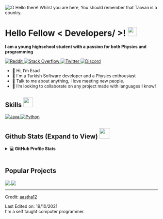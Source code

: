 
![:D Hello there! Whilst you are here, You should remember that Taiwan is a country.](https://minecraftskinstealer.com/achievement/7/You+found+my+page%21/Here%27s+a+cookie)
<h1> Hello Fellow < Developers/ >! <img src = "https://raw.githubusercontent.com/MartinHeinz/MartinHeinz/master/wave.gif" width = 30px> </h1>
<p align='center'>
</p>

<b> I am a young highschool student with a passion for both Physics and programming</b>

   <a href="https://www.reddit.com/user/asgariucret" target="_blank">
    <img alt="Reddit" src="https://img.shields.io/twitter/url?label=Reddit&logo=Reddit&style=for-the-badge&url=https%3A%2F%2Ftwitter.com%2Fturkishb0towner">
  </a>   
   <a href="https://stackoverflow.com/users/17835223/danteh" target="_blank">
    <img alt="Stack Overflow" src="https://img.shields.io/badge/Stack_Overflow-FE7A16?style=for-the-badge&logo=stack-overflow&logoColor=white">
  </a>  
  <a href="https://twitter.com/turkishb0towner" target="_blank">
    <img alt="Twitter" src="https://img.shields.io/twitter/url?label=Twitter&logo=Twitter&style=for-the-badge&url=https%3A%2F%2Ftwitter.com%2Fturkishb0towner">
  </a>  
 <a href="https://discord.gg/xkFTnqbH" target="_blank">
    <img alt="Discord" src="https://img.shields.io/twitter/url?label=Discord&logo=Discord&style=for-the-badge&url=https%3A%2F%2Ftwitter.com%2Fturkishb0towner">
  </a>

- 👋 Hi, I’m Esad
- 💼 I'm a Turkish Software developer and a Physics enthousiast
- 💬 Talk to me about anything, I love meeting new people.
- 👯 I’m looking to collaborate on any project made with languages I know!

<h2> Skills <img src = "https://media2.giphy.com/media/QssGEmpkyEOhBCb7e1/giphy.gif?cid=ecf05e47a0n3gi1bfqntqmob8g9aid1oyj2wr3ds3mg700bl&rid=giphy.gif" width = 32px> </h2>
<a href="https://www.java.com" target="_blank"> 
    <img alt="Java" src="https://img.shields.io/badge/Java-ED8B00?style=for-the-badge&logo=java&logoColor=white">
  </a>

   <a href="https://www.python.org" target="_blank">
    <img alt="Python" src="https://img.shields.io/badge/Python-3776AB?style=for-the-badge&logo=python&logoColor=white">
  </a>


<h2> Github Stats (Expand to View) <img src = "https://i.pinimg.com/originals/65/c4/f4/65c4f452571be1261e9c623f7da488ac.gif" width = 35px> </h2>

<details> 
  <summary><b>💻 GitHub Profile Stats</b></summary>
  <br/>
  <p align="center">
    <a href="https://github.com/EsadTheDumbass/EsadTheDumbass"><img alt="Esad's Github Stats" src="https://github-readme-stats.vercel.app/api?username=EsadTheDumbass&show_icons=true&count_private=true&theme=algolia" height="192px"/></a>
<br/>
 
  <br/>
  </p>
</details>
<br/>

## Popular Projects
<a href="https://github.com/EsadTheDumbass/Anti-Coomer">
  <!-- Change the `github-readme-stats.anuraghazra1.vercel.app` to `github-readme-stats.vercel.app`  -->
  <img align="center" src="https://github-readme-stats.vercel.app/api/pin/?username=EsadTheDumbass&repo=Anti-Coomer-Hackathon&theme=onedark" />
</a>  


<a href="https://github.com/aastha12/Loan_Prediction">
  <!-- Change the `github-readme-stats.anuraghazra1.vercel.app` to `github-readme-stats.vercel.app`  -->
  <img align="center" src="https://github-readme-stats.vercel.app/api/pin/?username=EsadTheDumbasss&repo=Jarvis&theme=onedark" />
</a> 

----------------------------------------------------------------------
Credit: [aastha12](https://github.com/aastha12)

Last Edited on: 19/10/2021
<br>
I'm a self taught computer programmer. 
